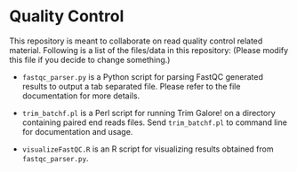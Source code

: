 # Quality Control
This repository is meant to collaborate on read quality control related material. 
Following is a list of the files/data in this repository: (Please modify this file if you decide to change something.)

* `fastqc_parser.py` is a Python script for parsing FastQC generated results to output a tab separated file. Please refer to the file documentation for more details.

* `trim_batchf.pl` is a Perl script for running Trim Galore! on a directory containing paired end reads files. Send `trim_batchf.pl` to command line for documentation and usage.

* `visualizeFastQC.R` is an R script for visualizing results obtained from `fastqc_parser.py`.
